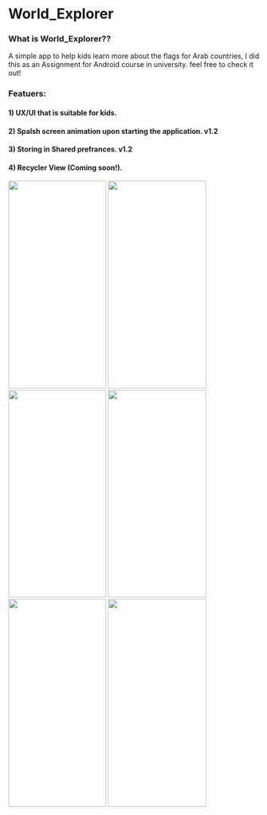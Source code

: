 # World_Explorer

### What is World_Explorer??
A simple app to help kids learn more about the flags for Arab countries, I did this as an Assignment for Android course in university. 
feel free to check it out!

### Featuers:
#### 1) UX/UI that is suitable for kids. 
#### 2) Spalsh screen animation upon starting the application. v1.2
#### 3) Storing in Shared prefrances. v1.2
#### 4) Recycler View (Coming soon!). 


<p float="center">
  <img src="https://github.com/dana-akesh/World_Explorer/assets/86303193/67eb695b-dfd7-4bb0-8acb-32abcc15a2e1"  width="196.375" height="416.5">
  <img src="https://github.com/dana-akesh/World_Explorer/assets/86303193/ac1e7f51-3fab-4ae9-a476-ecdd423602b9"  width="196.375" height="416.5">
  <img src="https://github.com/dana-akesh/World_Explorer/assets/86303193/08f51395-ac43-49fa-a2df-0c65c49136d0"  width="196.375" height="416.5">
  <img src="https://github.com/dana-akesh/World_Explorer/assets/86303193/e9e78f47-1a1f-41ec-b6d9-6190dea47a60"  width="196.375" height="416.5">
  <img src="https://github.com/dana-akesh/World_Explorer/assets/86303193/4f6ea3bf-6b74-41a4-9ce7-ccf47ff4ae35"  width="196.375" height="416.5">
  <img src="https://github.com/dana-akesh/World_Explorer/assets/86303193/b16ee734-209f-4217-849d-52abc67c081d"  width="196.375" height="416.5">
</p>
